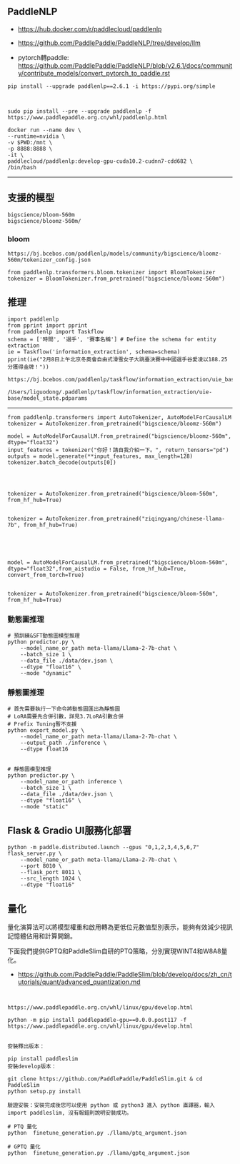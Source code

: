 


## PaddleNLP

- https://hub.docker.com/r/paddlecloud/paddlenlp
- https://github.com/PaddlePaddle/PaddleNLP/tree/develop/llm


- pytorch轉paddle: https://github.com/PaddlePaddle/PaddleNLP/blob/v2.6.1/docs/community/contribute_models/convert_pytorch_to_paddle.rst



```
pip install --upgrade paddlenlp==2.6.1 -i https://pypi.org/simple



sudo pip install --pre --upgrade paddlenlp -f https://www.paddlepaddle.org.cn/whl/paddlenlp.html
```


```
docker run --name dev \
--runtime=nvidia \
-v $PWD:/mnt \
-p 8888:8888 \
-it \
paddlecloud/paddlenlp:develop-gpu-cuda10.2-cudnn7-cdd682 \
/bin/bash
```





---












## 支援的模型

```
bigscience/bloom-560m
bigscience/bloomz-560m/
```


### bloom

```
https://bj.bcebos.com/paddlenlp/models/community/bigscience/bloomz-560m/tokenizer_config.json

```



```
from paddlenlp.transformers.bloom.tokenizer import BloomTokenizer
tokenizer = BloomTokenizer.from_pretrained("bigscience/bloomz-560m")
```





## 推理

```
import paddlenlp
from pprint import pprint
from paddlenlp import Taskflow
schema = ['時間', '選手', '賽事名稱'] # Define the schema for entity extraction
ie = Taskflow('information_extraction', schema=schema)
pprint(ie("2月8日上午北京冬奧會自由式滑雪女子大跳臺決賽中中國選手谷愛凌以188.25分獲得金牌！"))
```



```
https://bj.bcebos.com/paddlenlp/taskflow/information_extraction/uie_base_v1.1/model_state.pdparams

/Users/liguodong/.paddlenlp/taskflow/information_extraction/uie-base/model_state.pdparams

```

---


```
from paddlenlp.transformers import AutoTokenizer, AutoModelForCausalLM
tokenizer = AutoTokenizer.from_pretrained("bigscience/bloomz-560m")

model = AutoModelForCausalLM.from_pretrained("bigscience/bloomz-560m", dtype="float32")
input_features = tokenizer("你好！請自我介紹一下。", return_tensors="pd")
outputs = model.generate(**input_features, max_length=128)
tokenizer.batch_decode(outputs[0])




tokenizer = AutoTokenizer.from_pretrained("bigscience/bloom-560m", from_hf_hub=True)


tokenizer = AutoTokenizer.from_pretrained("ziqingyang/chinese-llama-7b", from_hf_hub=True)





model = AutoModelForCausalLM.from_pretrained("bigscience/bloom-560m", dtype="float32",from_aistudio = False, from_hf_hub=True, convert_from_torch=True)


tokenizer = AutoTokenizer.from_pretrained("bigscience/bloom-560m", from_hf_hub=True)

```


### 動態圖推理

```
# 預訓練&SFT動態圖模型推理
python predictor.py \
    --model_name_or_path meta-llama/Llama-2-7b-chat \
    --batch_size 1 \
    --data_file ./data/dev.json \
    --dtype "float16" \
    --mode "dynamic"
```


### 靜態圖推理



```
# 首先需要執行一下命令將動態圖匯出為靜態圖
# LoRA需要先合併引數，詳見3.7LoRA引數合併
# Prefix Tuning暫不支援
python export_model.py \
    --model_name_or_path meta-llama/Llama-2-7b-chat \
    --output_path ./inference \
    --dtype float16


# 靜態圖模型推理
python predictor.py \
    --model_name_or_path inference \
    --batch_size 1 \
    --data_file ./data/dev.json \
    --dtype "float16" \
    --mode "static"
```


## Flask & Gradio UI服務化部署

```
python -m paddle.distributed.launch --gpus "0,1,2,3,4,5,6,7" flask_server.py \
    --model_name_or_path meta-llama/Llama-2-7b-chat \
    --port 8010 \
    --flask_port 8011 \
    --src_length 1024 \
    --dtype "float16"
```




## 量化


量化演算法可以將模型權重和啟用轉為更低位元數值型別表示，能夠有效減少視訊記憶體佔用和計算開銷。

下面我們提供GPTQ和PaddleSlim自研的PTQ策略，分別實現WINT4和W8A8量化。

- https://github.com/PaddlePaddle/PaddleSlim/blob/develop/docs/zh_cn/tutorials/quant/advanced_quantization.md


```


https://www.paddlepaddle.org.cn/whl/linux/gpu/develop.html

python -m pip install paddlepaddle-gpu==0.0.0.post117 -f https://www.paddlepaddle.org.cn/whl/linux/gpu/develop.html


安裝釋出版本：

pip install paddleslim
安裝develop版本：

git clone https://github.com/PaddlePaddle/PaddleSlim.git & cd PaddleSlim
python setup.py install

驗證安裝：安裝完成後您可以使用 python 或 python3 進入 python 直譯器，輸入import paddleslim, 沒有報錯則說明安裝成功。
```




```
# PTQ 量化
python  finetune_generation.py ./llama/ptq_argument.json

# GPTQ 量化
python  finetune_generation.py ./llama/gptq_argument.json

```


